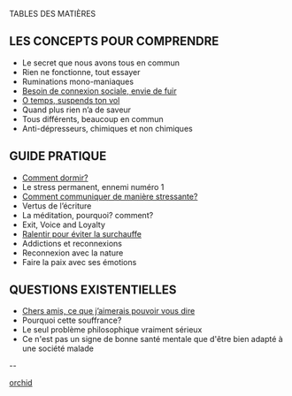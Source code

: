 TABLES DES MATIÈRES

## LES CONCEPTS POUR COMPRENDRE

- Le secret que nous avons tous en commun
- Rien ne fonctionne, tout essayer
- Ruminations mono-maniaques
- [Besoin de connexion sociale, envie de fuir](1-concepts/2-besoin-connexion-sociale-envie-de-fuir.adoc)
- [O temps, suspends ton vol](1-concepts/1-o-temps-suspends-ton-vol.adoc )
- Quand plus rien n’a de saveur
- Tous différents, beaucoup en commun
- Anti-dépresseurs, chimiques et non chimiques

## GUIDE PRATIQUE

- [Comment dormir?](2-guide-pratique/1-comment-dormir.adoc)
- Le stress permanent, ennemi numéro 1
- [Comment communiquer de manière stressante?](2-guide-pratique/2-comment-communiquer-de-maniere-stressante.ad)
- Vertus de l’écriture
- La méditation, pourquoi? comment?
- Exit, Voice and Loyalty
- [Ralentir pour éviter la surchauffe](2-guide-pratique/3-ralentir-pour-eviter-la-surchauffe.adoc)
- Addictions et reconnexions
- Reconnexion avec la nature
- Faire la paix avec ses émotions


## QUESTIONS EXISTENTIELLES

- [Chers amis, ce que j’aimerais pouvoir vous dire](3-questions-existentielles/1-ce-que-jaimerais-pouvoir-dir.asciidoc)
- Pourquoi cette souffrance?
- Le seul problème philosophique vraiment sérieux
- Ce n'est pas un signe de bonne santé mentale que d'être bien adapté à une société malade



--

[orchid](orchid)
